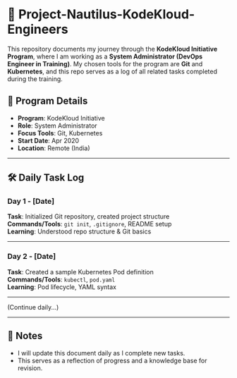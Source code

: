 # 📘 Project-Nautilus-KodeKloud-Engineers

This repository documents my journey through the **KodeKloud Initiative Program**, where I am working as a **System Administrator (DevOps Engineer in Training)**. My chosen tools for the program are **Git** and **Kubernetes**, and this repo serves as a log of all related tasks completed during the training.

## 🧭 Program Details

- **Program**: KodeKloud Initiative
- **Role**: System Administrator
- **Focus Tools**: Git, Kubernetes
- **Start Date**: Apr 2020
- **Location**: Remote (India)

---

## 🛠️ Daily Task Log

### Day 1 - [Date]
**Task**: Initialized Git repository, created project structure  
**Commands/Tools**: `git init`, `.gitignore`, README setup  
**Learning**: Understood repo structure & Git basics  

---

### Day 2 - [Date]
**Task**: Created a sample Kubernetes Pod definition  
**Commands/Tools**: `kubectl`, `pod.yaml`  
**Learning**: Pod lifecycle, YAML syntax  

---

(Continue daily...)

---

## 📌 Notes
- I will update this document daily as I complete new tasks.
- This serves as a reflection of progress and a knowledge base for revision.

